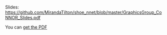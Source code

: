 Slides:
https://github.com/MirandaTilton/shoe_nnet/blob/master/GraphicsGroup_CoNNOR_Slides.pdf

You can [get the PDF]({{https://github.com/MirandaTilton/shoe_nnet}}/blob/master/GraphicsGroup_CoNNOR_Slides.pdf)
